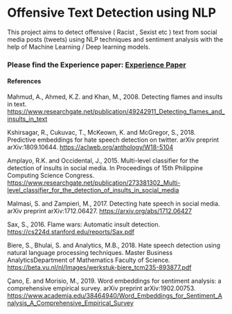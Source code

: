 # Offensive Text Detection using NLP

This project aims to detect offensive ( Racist , Sexist etc ) text from social media posts (tweets) using NLP techniques
and sentiment analysis with the help of Machine Learning / Deep learning models.

### Please find the Experience paper: [Experience Paper](https://github.com/ManishShettyM/NLP-Offensive-Text-Detection/blob/master/Experience_Paper.pdf)

#### References

Mahmud, A., Ahmed, K.Z. and Khan, M., 2008. Detecting flames and insults in text.
https://www.researchgate.net/publication/49242911_Detecting_flames_and_insults_in_text
  
Kshirsagar, R., Cukuvac, T., McKeown, K. and McGregor, S., 2018. Predictive embeddings for hate speech detection on twitter. arXiv preprint arXiv:1809.10644.
https://aclweb.org/anthology/W18-5104

Amplayo, R.K. and Occidental, J., 2015. Multi-level classifier for the detection of insults in social media. In Proceedings of 15th Philippine Computing Science Congress.
https://www.researchgate.net/publication/273381302_Multi-level_classifier_for_the_detection_of_insults_in_social_media
  
Malmasi, S. and Zampieri, M., 2017. Detecting hate speech in social media. arXiv preprint arXiv:1712.06427.
https://arxiv.org/abs/1712.06427

Sax, S., 2016. Flame wars: Automatic insult detection.
https://cs224d.stanford.edu/reports/Sax.pdf

Biere, S., Bhulai, S. and Analytics, M.B., 2018. Hate speech detection using natural language processing techniques. Master Business AnalyticsDepartment of Mathematics Faculty of Science.
https://beta.vu.nl/nl/Images/werkstuk-biere_tcm235-893877.pdf

Çano, E. and Morisio, M., 2019. Word embeddings for sentiment analysis: a comprehensive empirical survey. arXiv preprint arXiv:1902.00753.
https://www.academia.edu/38464940/Word_Embeddings_for_Sentiment_Analysis_A_Comprehensive_Empirical_Survey
